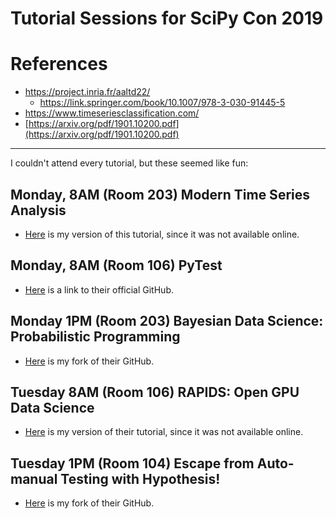 # Tutorial Sessions for SciPy Con 2019




# References

- https://project.inria.fr/aaltd22/
	- https://link.springer.com/book/10.1007/978-3-030-91445-5
- https://www.timeseriesclassification.com/
- [https://arxiv.org/pdf/1901.10200.pdf](https://arxiv.org/pdf/1901.10200.pdf)




---

I couldn't attend every tutorial, but these seemed like fun:


## Monday, 8AM (Room 203) Modern Time Series Analysis

* [Here](https://github.com/john-science/scipy_con_2019/tree/main/modern_time_series_analysis/) is my version of this tutorial, since it was not available online.

## Monday, 8AM (Room 106) PyTest

* [Here](https://leemangeophysicalllc.github.io/testing-with-python/) is a link to their official GitHub.

## Monday 1PM (Room 203) Bayesian Data Science: Probabilistic Programming

* [Here](https://github.com/john-science/bayesian-stats-modelling-tutorial) is my fork of their GitHub.


## Tuesday 8AM (Room 106) RAPIDS: Open GPU Data Science

* [Here](https://github.com/john-science/scipy_con_2019/tree/main/gpu) is my version of their tutorial, since it was not available online.

## Tuesday 1PM (Room 104) Escape from Auto-manual Testing with Hypothesis!

* [Here](https://github.com/john-science/escape-from-automanual-testing) is my fork of their GitHub.
